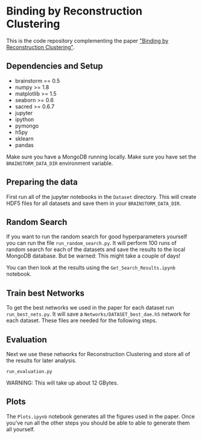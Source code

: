 # Binding by Reconstruction Clustering

This is the code repository complementing the paper ["Binding by Reconstruction Clustering"](http://arxiv.org/abs/1511.06418).

## Dependencies and Setup

* brainstorm == 0.5
* numpy >= 1.8
* matplotlib >= 1.5
* seaborn >= 0.6
* sacred >= 0.6.7
* jupyter
* ipython
* pymongo
* h5py
* sklearn
* pandas

Make sure you have a MongoDB running locally.
Make sure you have set the `BRAINSTORM_DATA_DIR` environment variable.

## Preparing the data
First run all of the jupyter notebooks in the `Dataset` directory. 
This will create HDF5 files for all datasets and save them in your `BRAINSTORM_DATA_DIR`.


## Random Search
If you want to run the random search for good hyperparameters yourself you can 
run the file ``run_random_search.py``. 
It will perform 100 runs of random search for each of the datasets and save the
results to the local MongoDB database.
But be warned: This might take a couple of days!

You can then look at the results using the `Get_Search_Results.ipynb` notebook.

## Train best Networks
To get the best networks we used in the paper for each dataset run `run_best_nets.py`.
It will save a `Networks/DATASET_best_dae.h5` network for each dataset.
These files are needed for the following steps.

## Evaluation 
Next we use these networks for Reconstruction Clustering and store all of the results for later analysis.

    run_evaluation.py

WARNING: This will take up about 12 GBytes.

## Plots
The `Plots.ipynb` notebook generates all the figures used in the paper.
Once you've run all the other steps you should be able to able to generate them
all yourself.

